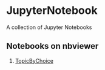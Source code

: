 # JupyterNotebook

A collection of Jupyter Notebooks

## Notebooks on nbviewer

1. [TopicByChoice](https://nbviewer.jupyter.org/github/konarkcher/JupyterNotebook/blob/dev/TopicByChoice.ipynb#)